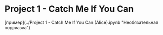 # Project 1 - Catch Me If You Can
[пример](../Project 1 - Catch Me If You Can (Alice).ipynb "Необязательная подсказка")
